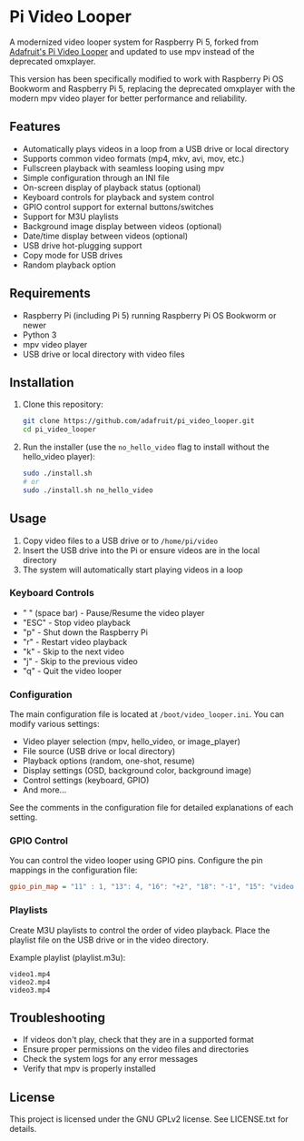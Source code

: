 # Pi Video Looper

A modernized video looper system for Raspberry Pi 5, forked from [Adafruit's Pi Video Looper](https://github.com/adafruit/pi_video_looper) and updated to use mpv instead of the deprecated omxplayer.

This version has been specifically modified to work with Raspberry Pi OS Bookworm and Raspberry Pi 5, replacing the deprecated omxplayer with the modern mpv video player for better performance and reliability.

## Features

* Automatically plays videos in a loop from a USB drive or local directory
* Supports common video formats (mp4, mkv, avi, mov, etc.)
* Fullscreen playback with seamless looping using mpv
* Simple configuration through an INI file
* On-screen display of playback status (optional)
* Keyboard controls for playback and system control
* GPIO control support for external buttons/switches
* Support for M3U playlists
* Background image display between videos (optional)
* Date/time display between videos (optional)
* USB drive hot-plugging support
* Copy mode for USB drives
* Random playback option

## Requirements

* Raspberry Pi (including Pi 5) running Raspberry Pi OS Bookworm or newer
* Python 3
* mpv video player
* USB drive or local directory with video files

## Installation

1. Clone this repository:
   ```bash
   git clone https://github.com/adafruit/pi_video_looper.git
   cd pi_video_looper
   ```

2. Run the installer (use the `no_hello_video` flag to install without the hello_video player):
   ```bash
   sudo ./install.sh
   # or
   sudo ./install.sh no_hello_video
   ```

## Usage

1. Copy video files to a USB drive or to `/home/pi/video`
2. Insert the USB drive into the Pi or ensure videos are in the local directory
3. The system will automatically start playing videos in a loop

### Keyboard Controls

* " " (space bar) - Pause/Resume the video player
* "ESC" - Stop video playback
* "p" - Shut down the Raspberry Pi
* "r" - Restart video playback
* "k" - Skip to the next video
* "j" - Skip to the previous video
* "q" - Quit the video looper

### Configuration

The main configuration file is located at `/boot/video_looper.ini`. You can modify various settings:

* Video player selection (mpv, hello_video, or image_player)
* File source (USB drive or local directory)
* Playback options (random, one-shot, resume)
* Display settings (OSD, background color, background image)
* Control settings (keyboard, GPIO)
* And more...

See the comments in the configuration file for detailed explanations of each setting.

### GPIO Control

You can control the video looper using GPIO pins. Configure the pin mappings in the configuration file:

```ini
gpio_pin_map = "11" : 1, "13": 4, "16": "+2", "18": "-1", "15": "video.mp4"
```

### Playlists

Create M3U playlists to control the order of video playback. Place the playlist file on the USB drive or in the video directory.

Example playlist (playlist.m3u):
```
video1.mp4
video2.mp4
video3.mp4
```

## Troubleshooting

* If videos don't play, check that they are in a supported format
* Ensure proper permissions on the video files and directories
* Check the system logs for any error messages
* Verify that mpv is properly installed

## License

This project is licensed under the GNU GPLv2 license. See LICENSE.txt for details.
